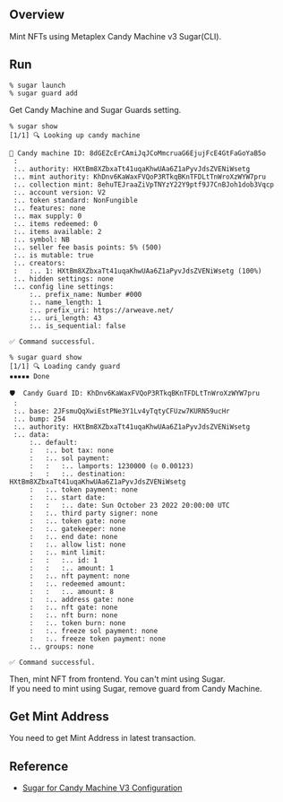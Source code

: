## Overview
Mint NFTs using Metaplex Candy Machine v3 Sugar(CLI).

## Run
```
% sugar launch
% sugar guard add
```

Get Candy Machine and Sugar Guards setting.

```
% sugar show
[1/1] 🔍 Looking up candy machine

🍬 Candy machine ID: 8dGEZcErCAmiJqJCoMmcruaG6EjujFcE4GtFaGoYaB5o
 :
 :.. authority: HXtBm8XZbxaTt41uqaKhwUAa6Z1aPyvJdsZVENiWsetg
 :.. mint authority: KhDnv6KaWaxFVQoP3RTkqBKnTFDLtTnWroXzWYW7pru
 :.. collection mint: 8ehuTEJraaZiVpTNYzY22Y9ptf9J7CnBJoh1dob3Vqcp
 :.. account version: V2
 :.. token standard: NonFungible
 :.. features: none
 :.. max supply: 0
 :.. items redeemed: 0
 :.. items available: 2
 :.. symbol: NB
 :.. seller fee basis points: 5% (500)
 :.. is mutable: true
 :.. creators:
 :   :.. 1: HXtBm8XZbxaTt41uqaKhwUAa6Z1aPyvJdsZVENiWsetg (100%)
 :.. hidden settings: none
 :.. config line settings:
     :.. prefix_name: Number #000
     :.. name_length: 1
     :.. prefix_uri: https://arweave.net/
     :.. uri_length: 43
     :.. is_sequential: false

✅ Command successful.
```

```
% sugar guard show
[1/1] 🔍 Loading candy guard
▪▪▪▪▪ Done

🛡  Candy Guard ID: KhDnv6KaWaxFVQoP3RTkqBKnTFDLtTnWroXzWYW7pru
 :
 :.. base: 2JFsmuQqXwiEstPNe3Y1Lv4yTqtyCFUzw7KURN59ucHr
 :.. bump: 254
 :.. authority: HXtBm8XZbxaTt41uqaKhwUAa6Z1aPyvJdsZVENiWsetg
 :.. data:
     :.. default:
     :   :.. bot tax: none
     :   :.. sol payment:
     :   :   :.. lamports: 1230000 (◎ 0.00123)
     :   :   :.. destination: HXtBm8XZbxaTt41uqaKhwUAa6Z1aPyvJdsZVENiWsetg
     :   :.. token payment: none
     :   :.. start date:
     :   :   :.. date: Sun October 23 2022 20:00:00 UTC
     :   :.. third party signer: none
     :   :.. token gate: none
     :   :.. gatekeeper: none
     :   :.. end date: none
     :   :.. allow list: none
     :   :.. mint limit:
     :   :   :.. id: 1
     :   :   :.. amount: 1
     :   :.. nft payment: none
     :   :.. redeemed amount:
     :   :   :.. amount: 8
     :   :.. address gate: none
     :   :.. nft gate: none
     :   :.. nft burn: none
     :   :.. token burn: none
     :   :.. freeze sol payment: none
     :   :.. freeze token payment: none
     :.. groups: none

✅ Command successful.
```

Then, mint NFT from frontend.  You can't mint using Sugar.  
If you need to mint using Sugar, remove guard from Candy Machine.

## Get Mint Address
You need to get Mint Address in latest transaction.

## Reference
- [Sugar for Candy Machine V3 Configuration](https://docs.metaplex.com/developer-tools/sugar/guides/sugar-for-cmv3)